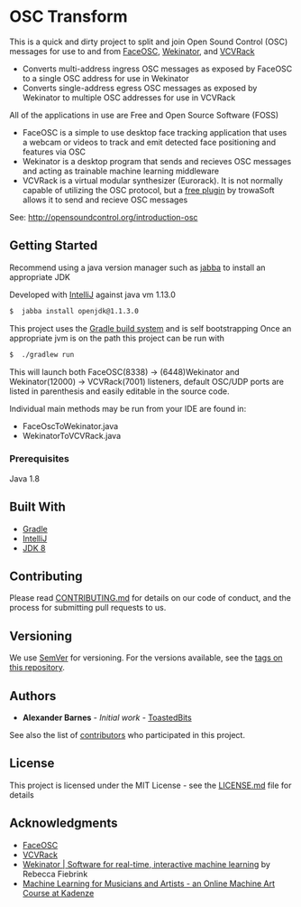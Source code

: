 # OSC Transform

This is a quick and dirty project to split and join Open Sound Control (OSC) messages for use to and from [FaceOSC](https://github.com/kylemcdonald/ofxFaceTracker/releases), [Wekinator](http://www.wekinator.org/), and [VCVRack](https://vcvrack.com/)

* Converts multi-address ingress OSC messages as exposed by FaceOSC to a single OSC address for use in Wekinator
* Converts single-address egress OSC messages as exposed by Wekinator to multiple OSC addresses for use in VCVRack

All of the applications in use are Free and Open Source Software (FOSS)

* FaceOSC is a simple to use desktop face tracking application that uses a webcam or videos to track and emit detected face positioning and features via OSC
* Wekinator is a desktop program that sends and recieves OSC messages and acting as trainable machine learning middleware
* VCVRack is a virtual modular synthesizer (Eurorack). It is not normally capable of utilizing the OSC protocol, but a [free plugin](https://library.vcvrack.com/trowaSoft/cvOSCcv) by trowaSoft allows it to send and recieve OSC messages

See: http://opensoundcontrol.org/introduction-osc

## Getting Started

Recommend using a java version manager such as [jabba](https://github.com/shyiko/jabba) to install an appropriate JDK

Developed with [IntelliJ](https://www.jetbrains.com/idea/) against java vm 1.13.0

```bash
$  jabba install openjdk@1.1.3.0
```

This project uses the [Gradle build system](https://gradle.org/gradle) and is self bootstrapping
Once an appropriate jvm is on the path this project can be run with

```bash
$  ./gradlew run
```

This will launch both FaceOSC(8338) -> (6448)Wekinator and Wekinator(12000) -> VCVRack(7001) listeners, default OSC/UDP ports are listed in parenthesis and easily editable in the source code. 

Individual main methods may be run from your IDE are found in:
* FaceOscToWekinator.java 
* WekinatorToVCVRack.java

### Prerequisites

Java 1.8

## Built With

*  [Gradle](https://gradle.org/gradle)
*  [IntelliJ](https://www.jetbrains.com/idea/)
*  [JDK 8](https://openjdk.java.net/)

## Contributing

Please read [CONTRIBUTING.md](https://gist.github.com/PurpleBooth/b24679402957c63ec426) for details on our code of conduct, and the process for submitting pull requests to us.

## Versioning

We use [SemVer](http://semver.org/) for versioning. For the versions available, see the [tags on this repository](https://github.com/your/project/tags). 

## Authors

* **Alexander Barnes** - *Initial work* - [ToastedBits](http://toastedbits.com/)

See also the list of [contributors](https://github.com/your/project/contributors) who participated in this project.

## License

This project is licensed under the MIT License - see the [LICENSE.md](LICENSE.md) file for details

## Acknowledgments

* [FaceOSC](https://github.com/kylemcdonald/ofxFaceTracker/releases)
* [VCVRack](https://vcvrack.com/)
* [Wekinator \| Software for real-time, interactive machine learning](http://www.wekinator.org/) by Rebecca Fiebrink
* [Machine Learning for Musicians and Artists - an Online Machine Art Course at Kadenze](https://www.kadenze.com/courses/machine-learning-for-musicians-and-artists-v)